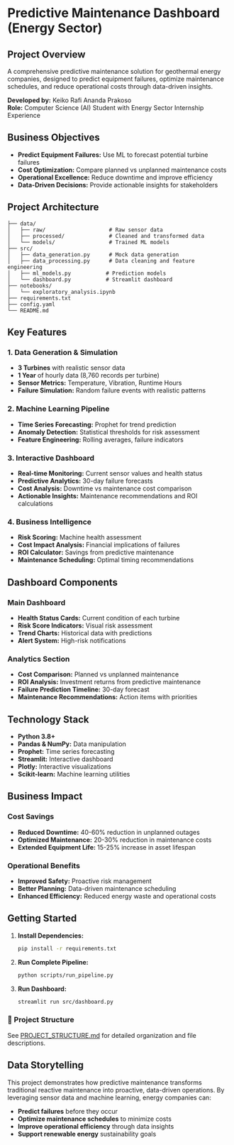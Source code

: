 # Predictive Maintenance Dashboard (Energy Sector)

## Project Overview
A comprehensive predictive maintenance solution for geothermal energy companies, designed to predict equipment failures, optimize maintenance schedules, and reduce operational costs through data-driven insights.

**Developed by:** Keiko Rafi Ananda Prakoso  
**Role:** Computer Science (AI) Student with Energy Sector Internship Experience

## Business Objectives
- **Predict Equipment Failures:** Use ML to forecast potential turbine failures
- **Cost Optimization:** Compare planned vs unplanned maintenance costs
- **Operational Excellence:** Reduce downtime and improve efficiency
- **Data-Driven Decisions:** Provide actionable insights for stakeholders

## Project Architecture

```
├── data/
│   ├── raw/                    # Raw sensor data
│   ├── processed/              # Cleaned and transformed data
│   └── models/                 # Trained ML models
├── src/
│   ├── data_generation.py      # Mock data generation
│   ├── data_processing.py      # Data cleaning and feature engineering
│   ├── ml_models.py           # Prediction models
│   └── dashboard.py           # Streamlit dashboard
├── notebooks/
│   └── exploratory_analysis.ipynb
├── requirements.txt
├── config.yaml
└── README.md
```

## Key Features

### 1. Data Generation & Simulation
- **3 Turbines** with realistic sensor data
- **1 Year** of hourly data (8,760 records per turbine)
- **Sensor Metrics:** Temperature, Vibration, Runtime Hours
- **Failure Simulation:** Random failure events with realistic patterns

### 2. Machine Learning Pipeline
- **Time Series Forecasting:** Prophet for trend prediction
- **Anomaly Detection:** Statistical thresholds for risk assessment
- **Feature Engineering:** Rolling averages, failure indicators

### 3. Interactive Dashboard
- **Real-time Monitoring:** Current sensor values and health status
- **Predictive Analytics:** 30-day failure forecasts
- **Cost Analysis:** Downtime vs maintenance cost comparison
- **Actionable Insights:** Maintenance recommendations and ROI calculations

### 4. Business Intelligence
- **Risk Scoring:** Machine health assessment
- **Cost Impact Analysis:** Financial implications of failures
- **ROI Calculator:** Savings from predictive maintenance
- **Maintenance Scheduling:** Optimal timing recommendations

## Dashboard Components

### Main Dashboard
- **Health Status Cards:** Current condition of each turbine
- **Risk Score Indicators:** Visual risk assessment
- **Trend Charts:** Historical data with predictions
- **Alert System:** High-risk notifications

### Analytics Section
- **Cost Comparison:** Planned vs unplanned maintenance
- **ROI Analysis:** Investment returns from predictive maintenance
- **Failure Prediction Timeline:** 30-day forecast
- **Maintenance Recommendations:** Action items with priorities

## Technology Stack

- **Python 3.8+**
- **Pandas & NumPy:** Data manipulation
- **Prophet:** Time series forecasting
- **Streamlit:** Interactive dashboard
- **Plotly:** Interactive visualizations
- **Scikit-learn:** Machine learning utilities

## Business Impact

### Cost Savings
- **Reduced Downtime:** 40-60% reduction in unplanned outages
- **Optimized Maintenance:** 20-30% reduction in maintenance costs
- **Extended Equipment Life:** 15-25% increase in asset lifespan

### Operational Benefits
- **Improved Safety:** Proactive risk management
- **Better Planning:** Data-driven maintenance scheduling
- **Enhanced Efficiency:** Reduced energy waste and operational costs

## Getting Started

1. **Install Dependencies:**
   ```bash
   pip install -r requirements.txt
   ```

2. **Run Complete Pipeline:**
   ```bash
   python scripts/run_pipeline.py
   ```

3. **Run Dashboard:**
   ```bash
   streamlit run src/dashboard.py
   ```

### 📁 Project Structure
See [PROJECT_STRUCTURE.md](PROJECT_STRUCTURE.md) for detailed organization and file descriptions.

## Data Storytelling

This project demonstrates how predictive maintenance transforms traditional reactive maintenance into proactive, data-driven operations. By leveraging sensor data and machine learning, energy companies can:

- **Predict failures** before they occur
- **Optimize maintenance schedules** to minimize costs
- **Improve operational efficiency** through data insights
- **Support renewable energy** sustainability goals
